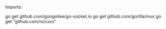 Imports:

go get github.com/googollee/go-socket.io
go get github.com/gorilla/mux
go get "github.com/rs/cors"


